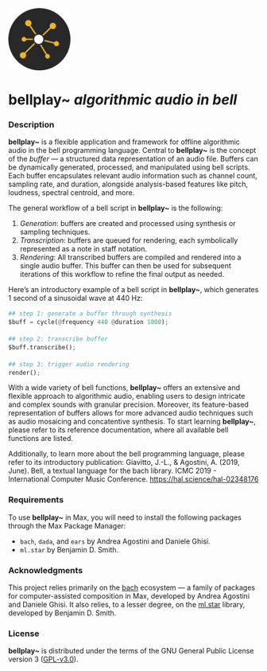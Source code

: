<img src="media/logo.png" alt="bellplay logo" width="125"/>

# **bellplay~** _algorithmic audio in bell_

### Description

**bellplay~** is a flexible application and framework for offline algorithmic audio in the bell programming language. Central to **bellplay~** is the concept of the _buffer_ — a structured data representation of an audio file. Buffers can be dynamically generated, processed, and manipulated using bell scripts. Each buffer encapsulates relevant audio information such as channel count, sampling rate, and duration, alongside analysis-based features like pitch, loudness, spectral centroid, and more.

The general workflow of a bell script in **bellplay~** is the following:

1. _Generation_: buffers are created and processed using synthesis or sampling techniques. 
2. _Transcription_: buffers are queued for rendering, each symbolically represented as a note in staff notation.
3. _Rendering_: All transcribed buffers are compiled and rendered into a single audio buffer. This buffer can then be used for subsequent iterations of this workflow to refine the final output as needed. 

Here’s an introductory example of a bell script in **bellplay~**, which generates 1 second of a sinusoidal wave at 440 Hz:


```py
## step 1: generate a buffer through synthesis
$buff = cycle(@frequency 440 @duration 1000);

## step 2: transcribe buffer
$buff.transcribe();

## step 3: trigger audio rendering
render();
```

With a wide variety of bell functions, **bellplay~** offers an extensive and flexible approach to algorithmic audio, enabling users to design intricate and complex sounds with granular precision. Moreover, its feature-based representation of buffers allows for more advanced audio techniques such as audio mosaicing and concatentive synthesis. To start learning **bellplay~**, please refer to its reference documentation, where all available bell functions are listed. 

Additionally, to learn more about the bell programming language, please refer to its introductory publication: 
Giavitto, J.-L., & Agostini, A. (2019, June). Bell, a textual language for the bach library. ICMC 2019 - International Computer Music Conference. https://hal.science/hal-02348176

### Requirements
To use **bellplay~** in Max, you will need to install the following packages through the Max Package Manager:
- `bach`, `dada`, and `ears` by Andrea Agostini and Daniele Ghisi.
- `ml.star` by Benjamin D. Smith.

### Acknowledgments
This project relies primarily on the [bach](https://bachproject.net) ecosystem — a family of packages for computer-assisted composition in Max, developed by Andrea Agostini and Daniele Ghisi. It also relies, to a lesser degree, on the [ml.star]([https://](https://www.benjamindaysmith.com/ml-machine-learning-toolkit-in-max)) library, developed by Benjamin D. Smith.

### License
**bellplay~** is distributed under the terms of the GNU General Public License version 3 ([GPL-v3.0](https://www.gnu.org/licenses/gpl-3.0.en.html)).